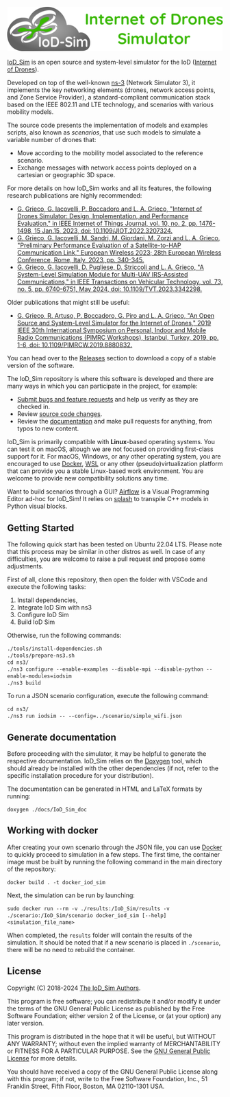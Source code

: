 ![IoD_Sim ](.github/logo_extended.svg)

[IoD_Sim](https://telematics.poliba.it/iod-sim) is an open source and
system-level simulator for the IoD ([Internet of
Drones](https://ieeexplore.ieee.org/document/7423671)).

Developed on top of the well-known [ns-3](https://www.nsnam.org/) (Network
Simulator 3), it implements the key networking elements (drones, network access
points, and Zone Service Provider), a standard-compliant communication stack
based on the IEEE 802.11 and LTE technology, and scenarios with various mobility
models.

The source code presents the implementation of models and examples scripts,
also known as _scenarios_, that use such models to simulate a variable number
of drones that:

- Move according to the mobility model associated to the reference scenario.
- Exchange messages with network access points deployed on a cartesian or geographic 3D space.

For more details on how IoD_Sim works and all its features, the following
research publications are highly recommended:

- [G. Grieco, G. Iacovelli, P. Boccadoro and L. A. Grieco, "Internet of Drones Simulator: Design, Implementation, and Performance Evaluation," in IEEE Internet of Things Journal, vol. 10, no. 2, pp. 1476-1498, 15 Jan.15, 2023, doi: 10.1109/JIOT.2022.3207324.](https://doi.org/10.1109/JIOT.2022.3207324)
- [G. Grieco, G. Iacovelli, M. Sandri, M. Giordani, M. Zorzi and L. A. Grieco, "Preliminary Performance Evaluation of a
  Satellite-to-HAP Communication Link," European Wireless 2023; 28th European Wireless Conference, Rome, Italy, 2023,
  pp. 340-345.](https://ieeexplore.ieee.org/abstract/document/10461435)
- [G. Grieco, G. Iacovelli, D. Pugliese, D. Striccoli and L. A. Grieco, "A System-Level Simulation Module for Multi-UAV IRS-Assisted Communications," in IEEE Transactions on Vehicular Technology, vol. 73, no. 5, pp. 6740-6751, May 2024, doi: 10.1109/TVT.2023.3342298.](https://dx.doi.org/10.1109/TVT.2023.3342298)

Older publications that might still be useful:

- [G. Grieco, R. Artuso, P. Boccadoro, G. Piro and L. A. Grieco, "An Open Source and System-Level Simulator for the Internet of Drones," 2019 IEEE 30th International Symposium on Personal, Indoor and Mobile Radio Communications (PIMRC Workshops), Istanbul, Turkey, 2019, pp. 1-6, doi: 10.1109/PIMRCW.2019.8880832.](https://ieeexplore.ieee.org/document/8880832)

You can head over to the [Releases](releases) section to download a copy of a
stable version of the software.

The IoD_Sim repository is where this software is developed and there are many
ways in which you can participate in the project, for example:

- [Submit bugs and feature requests](issues) and help us verify as they are
  checked in.
- Review [source code changes](pulls).
- Review the [documentation](doc) and make pull requests for anything, from
  typos to new content.

IoD_Sim is primarily compatible with **Linux**-based operating systems. You can
test it on macOS, altough we are not focused on providing first-class support
for it. For macOS, Windows, or any other operating system, you are encouraged
to use [Docker](https://www.docker.com/),
[WSL](https://docs.microsoft.com/en-us/windows/wsl/about) or any other
(pseudo)virtualization platform that can provide you a stable Linux-based work
environment. You are welcome to provide new compatibility solutions any time.

Want to build scenarios through a GUI? [Airflow](https://github.com/GiovanniGrieco/IoD_Sim-airflow)
is a Visual Programming Editor ad-hoc for IoD_Sim! It relies on
[splash](https://github.com/GiovanniGrieco/IoD_Sim-splash) to transpile C++
models in Python visual blocks.

## Getting Started

The following quick start has been tested on Ubuntu 22.04 LTS. Please note that
this process may be similar in other distros as well. In case of any difficulties,
you are welcome to raise a pull request and propose some adjustments.

First of all, clone this repository, then open the folder with VSCode and execute
the following tasks:

1. Install dependencies,
2. Integrate IoD Sim with ns3
3. Configure IoD Sim
4. Build IoD Sim

Otherwise, run the following commands:

```
./tools/install-dependencies.sh
./tools/prepare-ns3.sh
cd ns3/
./ns3 configure --enable-examples --disable-mpi --disable-python --enable-modules=iodsim
./ns3 build
```

To run a JSON scenario configuration, execute the following command:

```
cd ns3/
./ns3 run iodsim -- --config=../scenario/simple_wifi.json
```

## Generate documentation

Before proceeding with the simulator, it may be helpful to generate the respective documentation. IoD_Sim relies on the [Doxygen](https://www.doxygen.nl/index.html) tool, which should already be installed with the other dependencies (if not, refer to the specific installation procedure for your distribution).

The documentation can be generated in HTML and LaTeX formats by running:

```
doxygen ./docs/IoD_Sim_doc
```

## Working with docker

After creating your own scenario through the JSON file, you can use [Docker](https://docs.docker.com/engine/) to quickly proceed to simulation in a few steps. The first time, the container image must be built by running the following command in the main directory of the repository:

```
docker build . -t docker_iod_sim
```

Next, the simulation can be run by launching:

```
sudo docker run --rm -v ./results:/IoD_Sim/results -v ./scenario:/IoD_Sim/scenario docker_iod_sim [--help] <simulation_file_name>
```

When completed, the `results` folder will contain the results of the simulation. It should be noted that if a new scenario is placed in `./scenario`, there will be no need to rebuild the container.

## License

Copyright (C) 2018-2024 [The IoD_Sim Authors](AUTHORS).

This program is free software; you can redistribute it and/or modify
it under the terms of the GNU General Public License as published by
the Free Software Foundation; either version 2 of the License, or
(at your option) any later version.

This program is distributed in the hope that it will be useful,
but WITHOUT ANY WARRANTY; without even the implied warranty of
MERCHANTABILITY or FITNESS FOR A PARTICULAR PURPOSE. See the
[GNU General Public License](LICENSE) for more details.

You should have received a copy of the GNU General Public License along
with this program; if not, write to the Free Software Foundation, Inc.,
51 Franklin Street, Fifth Floor, Boston, MA 02110-1301 USA.
